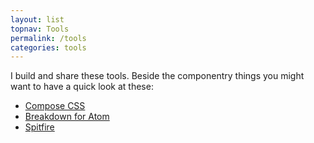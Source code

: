 ```yaml
---
layout: list
topnav: Tools
permalink: /tools
categories: tools
---
```

I build and share these tools. Beside the componentry things you might want to have a quick look at these:

- [Compose CSS](/tools/compose/)
- [Breakdown for Atom](/tools/breakdown/)
- [Spitfire](/tools/spitfire/)
